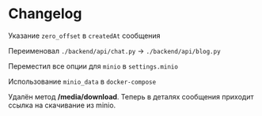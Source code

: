 # Changelog

Указание `zero_offset` в `createdAt` сообщения

Переименовал `./backend/api/chat.py` -> `./backend/api/blog.py`

Переместил все опции для `minio` в `settings.minio`

Использование `minio_data` в `docker-compose`

Удалён метод __/media/download__. Теперь в деталях сообщения приходит ссылка на скачивание из minio.
